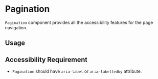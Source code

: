 # Pagination

`Pagination` component provides all the accessibility features for the page
navigation.

<!-- ADD_TOC -->

## Usage

<!-- ADD_EXAMPLE src/pagination/stories/templates/PaginationBasicJsx.ts -->

<!-- CODESANDBOX
link_title: Pagination
js: src/pagination/stories/templates/PaginationBasicJsx.ts
-->
<!-- CODESANDBOX
link_title: Pagination TS
tsx: src/pagination/stories/templates/PaginationBasicTsx.ts
-->

## Accessibility Requirement

- `Pagination` should have `aria-label` or `aria-labelledby` attribute.

<!-- ADD_COMPOSITION src/pagination -->

<!-- ADD_PROPS src/pagination -->
